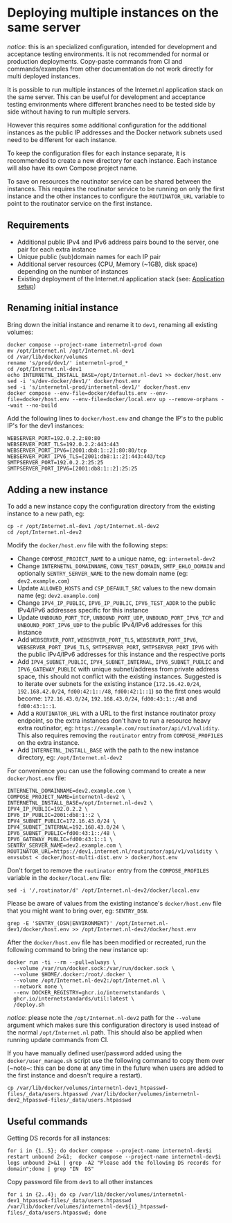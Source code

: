 # Deploying multiple instances on the same server

*notice*: this is an specialized configuration, intended for development and acceptance testing environments. It is not recommended for normal or production deployments. Copy-paste commands from CI and commands/examples from other documentation do not work directly for multi deployed instances.

It is possible to run multiple instances of the Internet.nl application stack on the same server. This can be useful for development and acceptance testing environments where different branches need to be tested side by side without having to run multiple servers.

However this requires some additional configuration for the additional instances as the public IP addresses and the Docker network subnets used need to be different for each instance.

To keep the configuration files for each instance separate, it is recommended to create a new directory for each instance. Each instance will also have its own Compose project name.

To save on resources the routinator service can be shared between the instances. This requires the routinator service to be running on only the first instance and the other instances to configure the `ROUTINATOR_URL` variable to point to the routinator service on the first instance.

## Requirements

- Additional public IPv4 and IPv6 address pairs bound to the server, one pair for each extra instance
- Unique public (sub)domain names for each IP pair
- Additional server resources (CPU, Memory (~1GB), disk space) depending on the number of instances
- Existing deployment of the Internet.nl application stack (see: [Application setup](#application-setup))

## Renaming initial instance

Bring down the initial instance and rename it to `dev1`, renaming all existing volumes:

    docker compose --project-name internetnl-prod down
    mv /opt/Internet.nl /opt/Internet.nl-dev1
    cd /var/lib/docker/volumes
    rename 's/prod/dev1/' internetnl-prod_*
    cd /opt/Internet.nl-dev1
    echo INTERNETNL_INSTALL_BASE=/opt/Internet.nl-dev1 >> docker/host.env
    sed -i 's/dev-docker/dev1/' docker/host.env
    sed -i 's/internetnl-prod/internetnl-dev1/' docker/host.env
    docker compose --env-file=docker/defaults.env --env-file=docker/host.env --env-file=docker/local.env up --remove-orphans --wait --no-build

Add the following lines to `docker/host.env` and change the IP's to the public IP's for the dev1 instances:

    WEBSERVER_PORT=192.0.2.2:80:80
    WEBSERVER_PORT_TLS=192.0.2.2:443:443
    WEBSERVER_PORT_IPV6=[2001:db8:1::2]:80:80/tcp
    WEBSERVER_PORT_IPV6_TLS=[2001:db8:1::2]:443:443/tcp
    SMTPSERVER_PORT=192.0.2.2:25:25
    SMTPSERVER_PORT_IPV6=[2001:db8:1::2]:25:25

## Adding a new instance

To add a new instance copy the configuration directory from the existing instance to a new path, eg:

    cp -r /opt/Internet.nl-dev1 /opt/Internet.nl-dev2
    cd /opt/Internet.nl-dev2

Modify the `docker/host.env` file with the following steps:

- Change `COMPOSE_PROJECT_NAME` to a unique name, eg: `internetnl-dev2`
- Change `INTERNETNL_DOMAINNAME`, `CONN_TEST_DOMAIN`, `SMTP_EHLO_DOMAIN` and optionally `SENTRY_SERVER_NAME` to the new domain name (eg: `dev2.example.com`)
- Update `ALLOWED_HOSTS` and `CSP_DEFAULT_SRC` values to the new domain name (eg: `dev2.example.com`)
- Change `IPV4_IP_PUBLIC`, `IPV6_IP_PUBLIC`, `IPV6_TEST_ADDR` to the public IPv4/IPv6 addresses specific for this instance
- Update `UNBOUND_PORT_TCP`, `UNBOUND_PORT_UDP`, `UNBOUND_PORT_IPV6_TCP` and `UNBOUND_PORT_IPV6_UDP` to the public IPv4/IPv6 addresses for this instance
- Add `WEBSERVER_PORT`, `WEBSERVER_PORT_TLS`, `WEBSERVER_PORT_IPV6`, `WEBSERVER_PORT_IPV6_TLS`, `SMTPSERVER_PORT`, `SMTPSERVER_PORT_IPV6` with the public IPv4/IPv6 addresses for this instance and the respective ports
- Add `IPV4_SUBNET_PUBLIC`, `IPV4_SUBNET_INTERNAL`, `IPV6_SUBNET_PUBLIC` and `IPV6_GATEWAY_PUBLIC` with unique subnet/address from private address space, this should not conflict with the existing instances. Suggested is to iterate over subnets for the existing instance (`172.16.42.0/24`, `192.168.42.0/24`, `fd00:42:1::/48`, `fd00:42:1::1`) so the first ones would become: `172.16.43.0/24`, `192.168.43.0/24`, `fd00:43:1::/48` and `fd00:43:1::1`.
- Add a `ROUTINATOR_URL` with a URL to the first instance routinator proxy endpoint, so the extra instances don't have to run a resource heavy extra routinator, eg: `https://example.com/routinator/api/v1/validity`. This also requires removing the `routinator` entry from `COMPOSE_PROFILES` on the extra instance.
- Add `INTERNETNL_INSTALL_BASE` with the path to the new instance directory, eg: `/opt/Internet.nl-dev2`

For convenience you can use the following command to create a new `docker/host.env` file:

    INTERNETNL_DOMAINNAME=dev2.example.com \
    COMPOSE_PROJECT_NAME=internetnl-dev2 \
    INTERNETNL_INSTALL_BASE=/opt/Internet.nl-dev2 \
    IPV4_IP_PUBLIC=192.0.2.2 \
    IPV6_IP_PUBLIC=2001:db8:1::2 \
    IPV4_SUBNET_PUBLIC=172.16.43.0/24 \
    IPV4_SUBNET_INTERNAL=192.168.43.0/24 \
    IPV6_SUBNET_PUBLIC=fd00:43:1::/48 \
    IPV6_GATEWAY_PUBLIC=fd00:43:1::1 \
    SENTRY_SERVER_NAME=dev2.example.com \
    ROUTINATOR_URL=https://dev1.internet.nl/routinator/api/v1/validity \
    envsubst < docker/host-multi-dist.env > docker/host.env

Don't forget to remove the `routinator` entry from the `COMPOSE_PROFILES` variable in the `docker/local.env` file:

    sed -i '/,routinator/d' /opt/Internet.nl-dev2/docker/local.env

Please be aware of values from the existing instance's `docker/host.env` file that you might want to bring over, eg: `SENTRY_DSN`.

    grep -E 'SENTRY_(DSN|ENVIRONMENT)' /opt/Internet.nl-dev1/docker/host.env >> /opt/Internet.nl-dev2/docker/host.env

After the `docker/host.env` file has been modified or recreated, run the following command to bring the new instance up:

    docker run -ti --rm --pull=always \
      --volume /var/run/docker.sock:/var/run/docker.sock \
      --volume $HOME/.docker:/root/.docker \
      --volume /opt/Internet.nl-dev2:/opt/Internet.nl \
      --network none \
      --env DOCKER_REGISTRY=ghcr.io/internetstandards \
      ghcr.io/internetstandards/util:latest \
      /deploy.sh

*notice*: please note the `/opt/Internet.nl-dev2` path for the `--volume` argument which makes sure this configuration directory is used instead of the normal `/opt/Internet.nl` path. This should also be applied when running update commands from CI.

If you have manually defined user/password added using the `docker/user_manage.sh` script use the following command to copy them over (~note~: this can be done at any time in the future when users are added to the first instance and doesn't require a restart).

    cp /var/lib/docker/volumes/internetnl-dev1_htpasswd-files/_data/users.htpasswd /var/lib/docker/volumes/internetnl-dev2_htpasswd-files/_data/users.htpasswd

## Useful commands

Getting DS records for all instances:

    for i in {1..5}; do docker compose --project-name internetnl-dev$i restart unbound 2>&1;  docker compose --project-name internetnl-dev$i logs unbound 2>&1 | grep -A2 "Please add the following DS records for domain";done | grep "IN	DS"

Copy password file from `dev1` to all other instances

    for i in {2..4}; do cp /var/lib/docker/volumes/internetnl-dev1_htpasswd-files/_data/users.htpasswd /var/lib/docker/volumes/internetnl-dev${i}_htpasswd-files/_data/users.htpasswd; done
